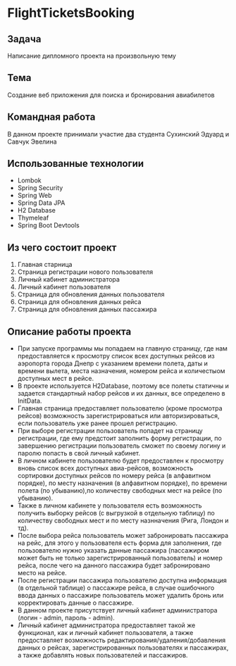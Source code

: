 # FlightTicketsBooking

## Задача
Написание дипломного проекта на произвольную тему

## Тема
Создание веб приложения для поиска и бронирования авиабилетов

## Командная работа
В данном проекте принимали участие два студента Сухинский Эдуард и Савчук Эвелина

## Использованные технологии
- Lombok
- Spring Security
- Spring Web
- Spring Data JPA
- H2 Database
- Thymeleaf
- Spring Boot Devtools

## Из чего состоит проект
1. Главная старница
2. Страница регистрации нового пользователя
3. Личный кабинет администратора
4. Личный кабинет пользователя
5. Страница для обновления данных пользователя
6. Страница для обновления данных рейса
7. Страница для обновления данных пассажира

## Описание работы проекта
- При запуске программы мы попадаем на главную страницу, где нам предоставляется к просмотру список всех доступных рейсов из аэропорта города Днепр с указанием времени полета, даты и времени вылета, места назначения, номером рейса и количестыом доступных мест в рейсе.
- В проекте используется H2Database, поэтому все полеты статичны и задается стандартный набор рейсов и их данных, все определено в InitData.
- Главная страница предоставляет пользователю (кроме просмотра рейсов) возможность зарегистрироваться или авторизироваться, если пользователь уже ранее прошел регистрацию.
- При выборе регистрации пользователь попадет на страницу регистрации, где ему предстоит заполнить форму регистрации, по завершению регистрации пользователь сможет по своему логину и паролю попасть в свой личный кабинет.
- В личном кабинете пользователю будет предоставлен к просмотру вновь список всех доступных авиа-рейсов, возможность сортировки доступных рейсов по номеру рейса (в алфавитном порядке), по месту назначения (в алфавитном порядке), по времени полета (по убыванию),по количеству свободных мест на рейсе (по убыванию).
- Также в личном кабинете у пользователя есть возможность получить выборку рейсов (с выгрузкой в отдельную таблицу) по количеству свободных мест и по месту назнначения (Рига, Лондон и тд).
- После выбора рейса пользователь может забронировать пассажира на рейс, для этого у пользователя есть форма для заполнения, где пользователю нужно указать данные пассажира (пассажиром может быть не только зарегистрированный пользователь) и номер рейса, после чего на данного пассажира будет забронировано место на рейсе.
- После регистрации пассажира пользователю доступна информация (в отдельной таблице) о пассажире рейса, в случае ошибочного ввода данных о пассажире пользователь может удалить бронь или корректировать данные о пассажире.
- В данном проекте присутствует личный кабинет администратора (логин - admin, пароль - admin).
- Личный кабинет администратора предоставляет такой же функционал, как и личный кабинет пользователя, а также предоставляет возможность редактирования/удаления/добавления данных о рейсах, зарегистрированных пользователях и пассажирах, а также добавлять новых пользователей и пассажиров.


